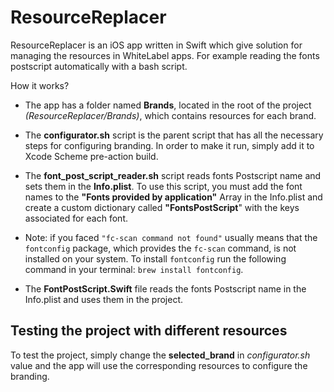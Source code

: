 
  

# ResourceReplacer

  

 
ResourceReplacer is an iOS app written in Swift which give solution for managing the resources in WhiteLabel apps. 
For example reading the fonts postscript automatically with a bash script.

  

How it works?

  

- The app has a folder named **Brands**, located in the root of the project *(ResourceReplacer/Brands)*, which contains resources for each brand.

  

  

- The **configurator.sh** script is the parent script that has all the necessary steps for configuring branding.
In order to make it run, simply add it to Xcode Scheme pre-action build.

  

  

- The **font_post_script_reader.sh** script reads fonts Postscript name and sets them in the **Info.plist**. To use this script, you must add the font names to the **"Fonts provided by application"** Array in the Info.plist and create a custom dictionary called **"FontsPostScript**" with the keys associated for each font.

- Note: if you faced  `"fc-scan command not found"` usually means that the `fontconfig` package, which provides the `fc-scan` command, is not installed on your system.
To install `fontconfig` run the following command in your terminal:
`brew install fontconfig`.

  

- The **FontPostScript.Swift** file reads the fonts Postscript name in the Info.plist and uses them in the project.

  

  

## Testing the project with different resources

  

To test the project, simply change the **selected_brand** in *configurator.sh* value and the app will use the corresponding resources to configure the branding.
